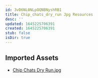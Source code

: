 ```yaml
---
id: 3vD6NL0NLpOQNBNyshRB1
title: Chip_chats_dry_run Jpg Resources
desc: ''
updated: 1645225706391
created: 1645225706391
stub: false
isDir: true
---
```

## Imported Assets
- [Chip Chats Dry Run.jpg](/assets/chip-chats-dry-run-UEZqu6Kkjb4Z.jpg)
